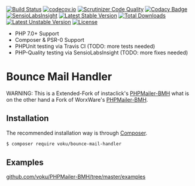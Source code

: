 [![Build Status](https://travis-ci.org/voku/PHPMailer-BMH.svg?branch=master)](https://travis-ci.org/voku/PHPMailer-BMH)
[![codecov.io](http://codecov.io/github/voku/PHPMailer-BMH/coverage.svg?branch=master)](http://codecov.io/github/voku/PHPMailer-BMH?branch=master)
[![Scrutinizer Code Quality](https://scrutinizer-ci.com/g/voku/PHPMailer-BMH/badges/quality-score.png?b=master)](https://scrutinizer-ci.com/g/voku/PHPMailer-BMH/?branch=master)
[![Codacy Badge](https://api.codacy.com/project/badge/Grade/64177eb1d95948789a1fb54b97e0ed21)](https://www.codacy.com/app/voku/PHPMailer-BMH)
[![SensioLabsInsight](https://insight.sensiolabs.com/projects/2161b4c1-5025-4e29-ae22-1f91c3a6657c/mini.png)](https://insight.sensiolabs.com/projects/2161b4c1-5025-4e29-ae22-1f91c3a6657c)
[![Latest Stable Version](https://poser.pugx.org/voku/bounce-mail-handler/v/stable)](https://packagist.org/packages/voku/bounce-mail-handler)
 [![Total Downloads](https://poser.pugx.org/voku/bounce-mail-handler/downloads)](https://packagist.org/packages/voku/bounce-mail-handler) 
[![Latest Unstable Version](https://poser.pugx.org/voku/bounce-mail-handler/v/unstable)](https://packagist.org/packages/voku/bounce-mail-handler)
[![License](https://poser.pugx.org/voku/bounce-mail-handler/license)](https://packagist.org/packages/voku/bounce-mail-handler)

* PHP 7.0+ Support
* Composer & PSR-0 Support
* PHPUnit testing via Travis CI (TODO: more tests needed)
* PHP-Quality testing via SensioLabsInsight (TODO: more fixes needed)

# Bounce Mail Handler

WARNING: This is a Extended-Fork of instaclick's [PHPMailer-BMH](https://github.com/instaclick/PHPMailer-BMH) what is on the other hand a Fork of WorxWare's [PHPMailer-BMH](http://sourceforge.net/projects/bmh/).

## Installation

The recommended installation way is through [Composer](https://getcomposer.org).

```bash
$ composer require voku/bounce-mail-handler
```

## Examples

[github.com/voku/PHPMailer-BMH/tree/master/examples](https://github.com/voku/PHPMailer-BMH/tree/master/examples)
